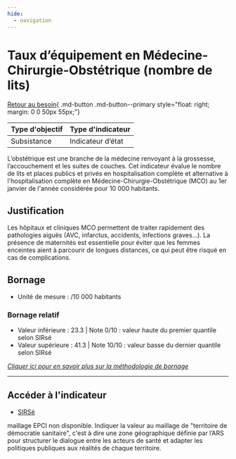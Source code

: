 ```yaml
---
hide:
  - navigation
---
```


# Taux d’équipement en Médecine-Chirurgie-Obstétrique (nombre de lits) 

[Retour au besoin](https://konsilion.github.io/diag360/pages/besoins/bv4){ .md-button .md-button--primary style="float: right; margin: 0 0 50px 55px;"}

|Type d'objectif|Type d'indicateur|
|--|--|
|Subsistance|Indicateur d’état|

L’obstétrique  est  une  branche  de  la  médecine  renvoyant  à  la  grossesse, l’accouchement  et  les  suites  de  couches.  Cet  indicateur  évalue  le  nombre  de  lits  et places  publics  et  privés  en  hospitalisation  complète  et  alternative  à  l'hospitalisation complète  en  Médecine-Chirurgie-Obstétrique  (MCO)  au  1er  janvier  de  l'année considérée pour 10 000 habitants. 

## Justification

Les  hôpitaux  et  cliniques  MCO  permettent  de  traiter  rapidement  des  pathologies aiguës  (AVC,  infarctus,  accidents, infections graves…). La présence de maternités est essentielle  pour  éviter  que  les  femmes  enceintes  aient  à  parcourir  de  longues distances, ce qui peut être risqué en cas de complications. 

## Bornage

* Unité de mesure : /10 000 habitants

### Bornage relatif

* Valeur inférieure : 23.3 | Note 0/10 : valeur haute du premier quantile selon SIRsé
* Valeur supérieure : 41.3 | Note 10/10 : valeur basse du dernier quantile selon SIRsé
  
*[Cliquer ici pour en savoir plus sur la méthodologie de bornage](https://konsilion.github.io/diag360/pages/indicateurs/methode_bornage)*

---

## Accéder à l'indicateur

- [SIRSé](https://sirse.atlasante.fr/#c=indicator&f=0_mco&i=offre_mco.tx_eq_mco&s=2023&view=map14)

maillage EPCI non disponible. Indiquer la valeur au maillage de "territoire de démocratie sanitaire", c'est à dire une zone géographique définie par l’ARS pour structurer le dialogue entre les acteurs de santé et adapter les politiques publiques aux réalités de chaque territoire.
